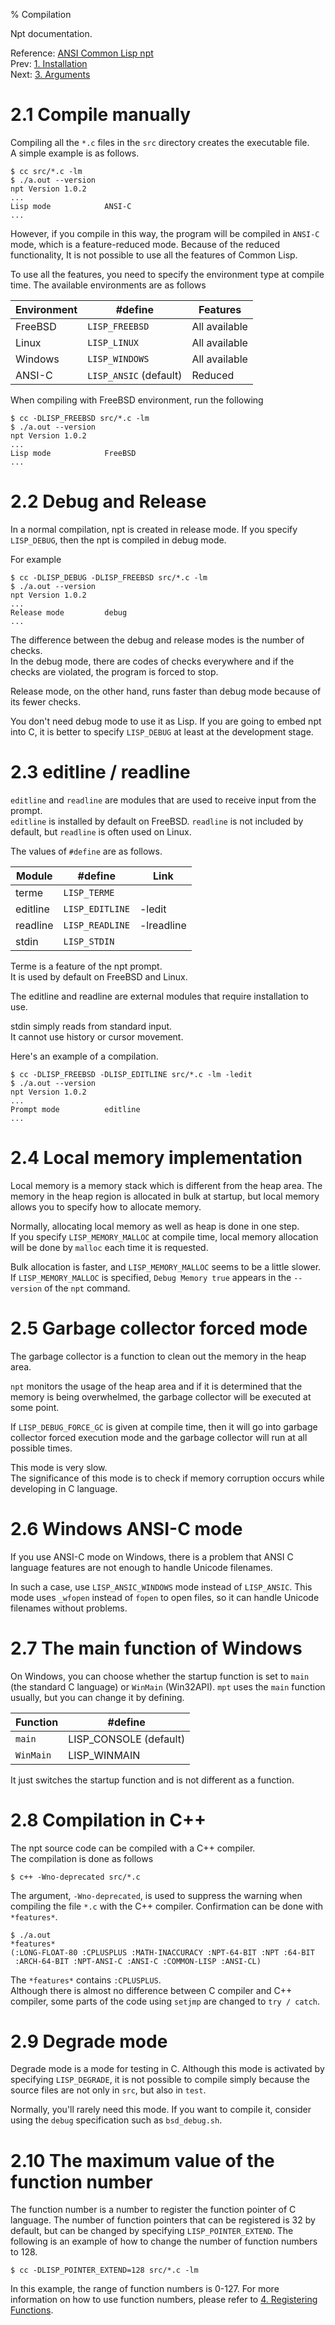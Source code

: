 % Compilation

Npt documentation.

Reference: [ANSI Common Lisp npt](index.html)  
Prev: [1. Installation](A1_install.html)  
Next: [3. Arguments](A3_Arguments.html)


# 2.1 Compile manually

Compiling all the `*.c` files in the `src` directory creates the executable file.  
A simple example is as follows.

```
$ cc src/*.c -lm
$ ./a.out --version
npt Version 1.0.2
...
Lisp mode            ANSI-C
...
```

However, if you compile in this way,
the program will be compiled in `ANSI-C` mode,
which is a feature-reduced mode.
Because of the reduced functionality,
It is not possible to use all the features of Common Lisp.

To use all the features, you need to specify the environment type at compile time.
The available environments are as follows

| Environment| #define | Features |
| --- | --- | --- |
| FreeBSD | `LISP_FREEBSD` | All available |
| Linux | `LISP_LINUX` | All available |
| Windows | `LISP_WINDOWS` | All available |
| ANSI-C | `LISP_ANSIC` (default) | Reduced |

When compiling with FreeBSD environment, run the following

```
$ cc -DLISP_FREEBSD src/*.c -lm
$ ./a.out --version
npt Version 1.0.2
...
Lisp mode            FreeBSD
...
```


# 2.2 Debug and Release

In a normal compilation, npt is created in release mode.
If you specify `LISP_DEBUG`, then the npt is compiled in debug mode.

For example

```
$ cc -DLISP_DEBUG -DLISP_FREEBSD src/*.c -lm
$ ./a.out --version
npt Version 1.0.2
...
Release mode         debug
...
```

The difference between the debug and release modes is the number of checks.  
In the debug mode, there are codes of checks everywhere
and if the checks are violated, the program is forced to stop.

Release mode, on the other hand,
runs faster than debug mode because of its fewer checks.

You don't need debug mode to use it as Lisp.
If you are going to embed npt into C,
it is better to specify `LISP_DEBUG` at least at the development stage.


# 2.3 editline / readline

`editline` and `readline` are modules
that are used to receive input from the prompt.  
`editline` is installed by default on FreeBSD.
`readline` is not included by default, but `readline` is often used on Linux.

The values of `#define` are as follows.

| Module | #define | Link |
| --- | --- | --- |
| terme | `LISP_TERME` |  |
| editline | `LISP_EDITLINE` | -ledit |
| readline | `LISP_READLINE` | -lreadline |
| stdin | `LISP_STDIN`|  |

Terme is a feature of the npt prompt.  
It is used by default on FreeBSD and Linux.

The editline and readline are external modules that
require installation to use.

stdin simply reads from standard input.  
It cannot use history or cursor movement.

Here's an example of a compilation.

```
$ cc -DLISP_FREEBSD -DLISP_EDITLINE src/*.c -lm -ledit
$ ./a.out --version
npt Version 1.0.2
...
Prompt mode          editline
...
```


# 2.4 Local memory implementation

Local memory is a memory stack which is different from the heap area.
The memory in the heap region is allocated in bulk at startup,
but local memory allows you to specify how to allocate memory.

Normally, allocating local memory as well as heap is done in one step.  
If you specify `LISP_MEMORY_MALLOC` at compile time,
local memory allocation will be done by `malloc` each time it is requested.

Bulk allocation is faster,
and `LISP_MEMORY_MALLOC` seems to be a little slower.  
If `LISP_MEMORY_MALLOC` is specified,
`Debug Memory true` appears in the `--version` of the `npt` command.


# 2.5 Garbage collector forced mode

The garbage collector is a function to clean out the memory in the heap area.

`npt` monitors the usage of the heap area and
if it is determined that the memory is being overwhelmed,
the garbage collector will be executed at some point.

If `LISP_DEBUG_FORCE_GC` is given at compile time,
then it will go into garbage collector forced execution mode and
the garbage collector will run at all possible times.

This mode is very slow.  
The significance of this mode is to check
if memory corruption occurs while developing in C language.


# 2.6 Windows ANSI-C mode

If you use ANSI-C mode on Windows,
there is a problem that ANSI C language features are
not enough to handle Unicode filenames.

In such a case, use `LISP_ANSIC_WINDOWS` mode instead of `LISP_ANSIC`.
This mode uses `_wfopen` instead of `fopen` to open files,
so it can handle Unicode filenames without problems.


# 2.7 The main function of Windows

On Windows, you can choose whether the startup function is set to `main` (the standard C language) or `WinMain` (Win32API).
`mpt` uses the `main` function usually, but you can change it by defining.


| Function | #define |
| --- | --- |
| `main` | LISP_CONSOLE (default) |
| `WinMain` | LISP_WINMAIN |

It just switches the startup function and is not different as a function.


# 2.8 Compilation in C++


The npt source code can be compiled with a C++ compiler.  
The compilation is done as follows

```
$ c++ -Wno-deprecated src/*.c
```

The argument, `-Wno-deprecated`, is used to suppress the warning
when compiling the file `*.c` with the C++ compiler.
Confirmation can be done with `*features*`.

```
$ ./a.out
*features*
(:LONG-FLOAT-80 :CPLUSPLUS :MATH-INACCURACY :NPT-64-BIT :NPT :64-BIT
 :ARCH-64-BIT :NPT-ANSI-C :ANSI-C :COMMON-LISP :ANSI-CL)
```

The `*features*` contains `:CPLUSPLUS`.  
Although there is almost no difference between C compiler and C++ compiler,
some parts of the code using `setjmp` are changed to `try / catch`.


# 2.9 Degrade mode

Degrade mode is a mode for testing in C.
Although this mode is activated by specifying `LISP_DEGRADE`,
it is not possible to compile simply
because the source files are not only in `src`, but also in `test`.

Normally, you'll rarely need this mode.
If you want to compile it, consider using the `debug`
specification such as `bsd_debug.sh`.


# 2.10 The maximum value of the function number

The function number is a number to register the function pointer of C language.
The number of function pointers that can be registered is 32 by default,
but can be changed by specifying `LISP_POINTER_EXTEND`.
The following is an example of how to change
the number of function numbers to 128.

```
$ cc -DLISP_POINTER_EXTEND=128 src/*.c -lm
```

In this example, the range of function numbers is 0-127.
For more information on how to use function numbers, please refer to
[4. Registering Functions](B4_Registering.html).
